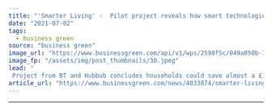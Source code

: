 ```yaml
---
title: "'Smarter Living' -  Pilot project reveals how smart technologies could slash household emissions"
date: "2021-07-02"
tags: 
  - business green
source: "business green"
image_url: "https://www.businessgreen.com/api/v1/wps/2598f5c/049a050b-17d8-496b-83b5-11c03d9f854c/4/smart-meter-generic-185x114.jpeg"
image_fp: "/assets/img/post_thumbnails/30.jpeg"
lead: "
 Project from BT and Hubbub concludes households could save almost a £1,000 a year through simple technologies and behaviour changes ..."
article_url: "https://www.businessgreen.com/news/4033874/smarter-living-pilot-project-reveals-smart-technologies-slash-household-emissions"
---
```


---
